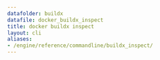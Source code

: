 ```yaml
---
datafolder: buildx
datafile: docker_buildx_inspect
title: docker buildx inspect
layout: cli
aliases:
- /engine/reference/commandline/buildx_inspect/
---
```


<!--
此页面是根据 Docker 源代码自动生成的。如果您想建议更改此处显示的文本，请在 GitHub 上的源代码仓库中打开一个工单或拉取请求：

https://github.com/docker/buildx
-->
